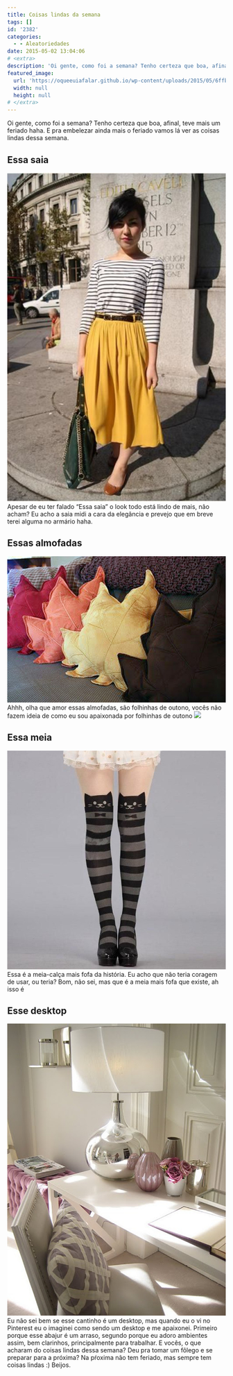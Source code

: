```yaml
---
title: Coisas lindas da semana
tags: []
id: '2382'
categories:
  - - Aleatoriedades
date: 2015-05-02 13:04:06
# <extra>
description: 'Oi gente, como foi a semana? Tenho certeza que boa, afinal, teve mais um feriado haha. E pra embelezar ainda mais o feriado vamos lá ver as coisas lindas dessa semana. Essa saia Apesar de eu ter falado “Essa saia” o look todo está lindo de mais, não acham? Eu acho a saia midi a cara da elegância e prevejo que em breve terei alguma no armário haha. Essas almofadas Ahhh, olha que amor essas almofadas, são folhinhas de outono, vocês não fazem ideia de como eu sou apaixonada por folhinhas de outono  Essa meia Essa é a meia-calça mais fofa da história. Eu acho que não teria coragem de usar, ou teria? Bom, não sei, mas que é a meia mais fofa que existe, ah isso é Esse desktop Eu não sei bem se esse cantinho é um desktop, &hellip;'
featured_image: 
  url: 'https://oqueeuiafalar.github.io/wp-content/uploads/2015/05/6ffb917c18d93f522646285af567dd3e-681x1024.jpg'
  width: null
  height: null
# </extra>
---
```


Oi gente, como foi a semana? Tenho certeza que boa, afinal, teve mais um feriado haha. E pra embelezar ainda mais o feriado vamos lá ver as coisas lindas dessa semana.

## Essa saia

[![saia midi com blusa listrada ](/wp-content/uploads/2015/05/6ffb917c18d93f522646285af567dd3e-681x1024.jpg)](/wp-content/uploads/2015/05/6ffb917c18d93f522646285af567dd3e.jpg) Apesar de eu ter falado “Essa saia” o look todo está lindo de mais, não acham? Eu acho a saia midi a cara da elegância e prevejo que em breve terei alguma no armário haha.

## Essas almofadas

[![almofadas divertidas (Folhas de outo)](/wp-content/uploads/2015/05/54101b25-bf4b-4061-a82e-620139ac7106_hamburguer.jpg)](/wp-content/uploads/2015/05/54101b25-bf4b-4061-a82e-620139ac7106_hamburguer.jpg) Ahhh, olha que amor essas almofadas, são folhinhas de outono, vocês não fazem ideia de como eu sou apaixonada por folhinhas de outono ![](http://natalia.blog.br/wp-content/plugins/wp-emoji-one/icons/2764.png)

## Essa meia

[![meia-calça de gatinho ](/wp-content/uploads/2015/05/f0a27404a9dcbe80c31c7293095c1d0d.jpg)](/wp-content/uploads/2015/05/f0a27404a9dcbe80c31c7293095c1d0d.jpg) Essa é a meia-calça mais fofa da história. Eu acho que não teria coragem de usar, ou teria? Bom, não sei, mas que é a meia mais fofa que existe, ah isso é

## Esse desktop

[![desktop clean ](/wp-content/uploads/2015/05/986e24cf9cfa2c672e7c76b88b9eb232.jpg)](/wp-content/uploads/2015/05/986e24cf9cfa2c672e7c76b88b9eb232.jpg) Eu não sei bem se esse cantinho é um desktop, mas quando eu o vi no Pinterest eu o imaginei como sendo um desktop e me apaixonei. Primeiro porque esse abajur é um arraso, segundo porque eu adoro ambientes assim, bem clarinhos, principalmente para trabalhar. E vocês, o que acharam do coisas lindas dessa semana? Deu pra tomar um fôlego e se preparar para a próxima? Na pŕoxima não tem feriado, mas sempre tem coisas lindas :) Beijos.
